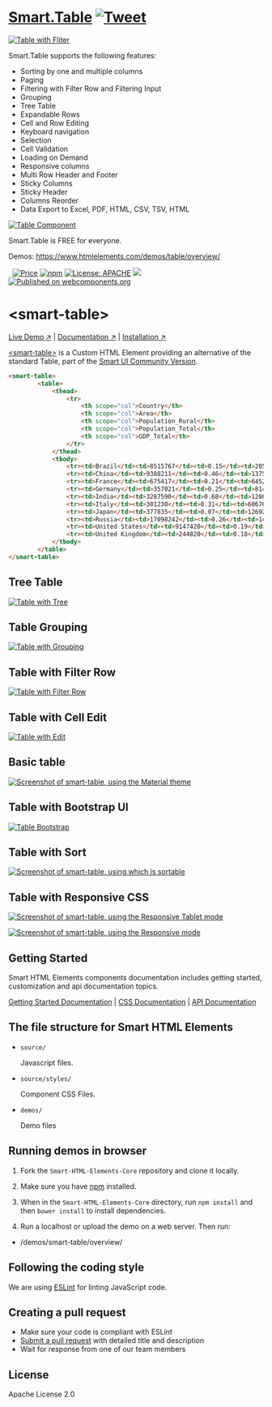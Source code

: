 # [Smart.Table](https://www.htmlelements.com) [![Tweet](https://img.shields.io/twitter/url/http/shields.io.svg?style=social)](https://twitter.com/intent/tweet?text=Get%20over%2020%20free%20custom%20elements%20based%20on%20SmartHTMLElements%20&url=https://www.htmlelements.com/&via=htmlelements&hashtags=bootstrap,design,templates,table,developers,webcomponents,customelements,polymer,material)


[<img src="https://raw.githubusercontent.com/htmlelements/smart-table/master/table-filter.png" alt="Table with Fliter">](https://htmlelements.com/demos/table)


Smart.Table supports the following features:

- Sorting by one and multiple columns
- Paging
- Filtering with Filter Row and Filtering Input
- Grouping
- Tree Table
- Expandable Rows
- Cell and Row Editing
- Keyboard navigation
- Selection
- Cell Validation
- Loading on Demand
- Responsive columns
- Multi Row Header and Footer
- Sticky Columns
- Sticky Header
- Columns Reorder
- Data Export to Excel, PDF, HTML, CSV, TSV, HTML

[<img src="https://raw.githubusercontent.com/htmlelements/smart-table/master/table-component.png" alt="Table Component">](https://htmlelements.com/demos/table)

Smart.Table is FREE for everyone.

Demos: https://www.htmlelements.com/demos/table/overview/

&nbsp;
[![Price](https://img.shields.io/badge/price-FREE-0098f7.svg)](https://github.com/HTMLElements/smart-table/blob/master/LICENSE)
[![npm](https://img.shields.io/npm/v/@smarthtmlelements/smart-table.svg?style=flat)](https://www.npmjs.com/package/@smarthtmlelements/smart-table)
[![License: APACHE](https://img.shields.io/badge/license-APACHE-blue.svg)](https://github.com/HTMLElements/smart-table/blob/master/LICENSE)
[![](https://img.shields.io/website-up-down-green-red/https/shields.io.svg?label=www.htmlelements.com)](https://www.htmlelements.com)
[![Published on webcomponents.org](https://img.shields.io/badge/webcomponents.org-published-blue.svg)](https://www.webcomponents.org/element/htmlelements/smart-table)

# &lt;smart-table&gt;

[Live Demo ↗](https://htmlelements.com/demos/table/)
|
[Documentation ↗](https://www.htmlelements.com/docs/)
|
[Installation ↗](https://www.npmjs.com/package/smart-webcomponents-community)

[&lt;smart-table&gt;](https://htmlelements.com/demos/table/) is a Custom HTML Element providing an alternative of the standard Table, part of the [Smart UI Community Version](https://htmlelements.com/).


<!--
```
<custom-element-demo>
  <template>
    <script src="../webcomponentsjs/webcomponents-lite.js"></script>
    <script src="../smart-core/source/smart.core.js"></script>
    <link rel="stylesheet" href="../smart-core/source/styles/smart.default.css" type="text/css" />
     <next-code-block></next-code-block>
  </template>
</custom-element-demo>
```
-->
```html
<smart-table>
        <table>
            <thead>
                <tr>
                    <th scope="col">Country</th>
                    <th scope="col">Area</th>
                    <th scope="col">Population_Rural</th>
                    <th scope="col">Population_Total</th>
                    <th scope="col">GDP_Total</th>
                </tr>
            </thead>
            <tbody>
                <tr><td>Brazil</td><td>8515767</td><td>0.15</td><td>205809000</td><td>2353025</td></tr>
                <tr><td>China</td><td>9388211</td><td>0.46</td><td>1375530000</td><td>10380380</td></tr>
                <tr><td>France</td><td>675417</td><td>0.21</td><td>64529000</td><td>2846889</td></tr>
                <tr><td>Germany</td><td>357021</td><td>0.25</td><td>81459000</td><td>3859547</td></tr>
                <tr><td>India</td><td>3287590</td><td>0.68</td><td>1286260000</td><td>2047811</td></tr>
                <tr><td>Italy</td><td>301230</td><td>0.31</td><td>60676361</td><td>2147952</td></tr>
                <tr><td>Japan</td><td>377835</td><td>0.07</td><td>126920000</td><td>4616335</td></tr>
                <tr><td>Russia</td><td>17098242</td><td>0.26</td><td>146544710</td><td>1857461</td></tr>
                <tr><td>United States</td><td>9147420</td><td>0.19</td><td>323097000</td><td>17418925</td></tr>
                <tr><td>United Kingdom</td><td>244820</td><td>0.18</td><td>65097000</td><td>2945146</td></tr>
            </tbody>
        </table>
</smart-table>
```

## Tree Table

[<img src="https://raw.githubusercontent.com/htmlelements/smart-table/master/tree-table.png" alt="Table with Tree">](https://htmlelements.com/demos/table)

## Table Grouping

[<img src="https://raw.githubusercontent.com/htmlelements/smart-table/master/table-group.png" alt="Table with Grouping">](https://htmlelements.com/demos/table)

## Table with Filter Row

[<img src="https://raw.githubusercontent.com/htmlelements/smart-table/master/table-filter-row.png" alt="Table with Filter Row">](https://htmlelements.com/demos/table)

## Table with Cell Edit

[<img src="https://raw.githubusercontent.com/htmlelements/smart-table/master/table-edit.png" alt="Table with Edit">](https://htmlelements.com/demos/table)

## Basic table

[<img src="https://raw.githubusercontent.com/htmlelements/smart-table/master/smart-table.png" alt="Screenshot of smart-table, using the Material theme">](https://htmlelements.com/demos/table)

## Table with Bootstrap UI

[<img src="https://raw.githubusercontent.com/htmlelements/smart-table/master/bootstrap-table.png" alt="Table Bootstrap">](https://htmlelements.com/demos/table)

## Table with Sort

[<img src="https://raw.githubusercontent.com/htmlelements/smart-table/master/smart-table-sort.png" alt="Screenshot of smart-table, using which is sortable">](https://htmlelements.com/demos/table)

## Table with Responsive CSS

[<img src="https://raw.githubusercontent.com/htmlelements/smart-table/master/tables.png" alt="Screenshot of smart-table, using the Responsive Tablet mode">](https://htmlelements.com/demos/table)


[<img src="https://raw.githubusercontent.com/htmlelements/smart-table/master/responsive-table.png" alt="Screenshot of smart-table, using the Responsive mode">](https://htmlelements.com/demos/table)


## Getting Started

Smart HTML Elements components documentation includes getting started, customization and api documentation topics.

[Getting Started Documentation](https://www.htmlelements.com/docs/table/)
|
[CSS Documentation](https://www.htmlelements.com/docs/table-css/)
|
[API Documentation](https://www.htmlelements.com/docs/table-api/)


## The file structure for Smart HTML Elements

- `source/`

  Javascript files.

- `source/styles/`

  Component CSS Files.

- `demos/`

  Demo files

## Running demos in browser

1. Fork the `Smart-HTML-Elements-Core` repository and clone it locally.

1. Make sure you have [npm](https://www.npmjs.com/) installed.

1. When in the `Smart-HTML-Elements-Core` directory, run `npm install` and then `bower install` to install dependencies.

1. Run a localhost or upload the demo on a web server. Then run:

  - /demos/smart-table/overview/


## Following the coding style

We are using [ESLint](http://eslint.org/) for linting JavaScript code. 

## Creating a pull request

  - Make sure your code is compliant with ESLint
  - [Submit a pull request](https://www.digitalocean.com/community/tutorials/how-to-create-a-pull-request-on-github) with detailed title and description
  - Wait for response from one of our team members


## License

Apache License 2.0
